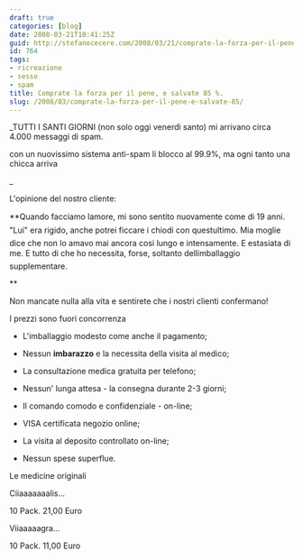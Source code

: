 ```yaml
---
draft: true
categories: [blog]
date: 2008-03-21T10:41:25Z
guid: http://stefanocecere.com/2008/03/21/comprate-la-forza-per-il-pene-e-salvate-85/
id: 764
tags:
- ricreazione
- sesso
- spam
title: Comprate la forza per il pene, e salvate 85 %.
slug: /2008/03/comprate-la-forza-per-il-pene-e-salvate-85/
---
```


_TUTTI I SANTI GIORNI (non solo oggi venerdì santo) mi arrivano circa 4.000 messaggi di spam.
  
con un nuovissimo sistema anti-spam li blocco al 99.9%, ma ogni tanto una chicca arriva
  
_ 

L'opinione del nostro cliente:

**Quando facciamo lamore, mi sono sentito nuovamente come di 19 anni. "Lui" era rigido, anche potrei ficcare i chiodi con questultimo. Mia moglie dice che non lo amavo mai ancora cosi lungo e intensamente. E estasiata di me. E tutto di che ho necessita, forse, soltanto dellimballaggio supplementare.
  
** 
  
Non mancate nulla alla vita e sentirete che i nostri clienti confermano!

I prezzi sono fuori concorrenza

- L'imballaggio modesto come anche il pagamento;
  
- Nessun **imbarazzo** e la necessita della visita al medico;
  
- La consultazione medica gratuita per telefono;
  
- Nessun' lunga attesa - la consegna durante 2-3 giorni;
  
- Il comando comodo e confidenziale - on-line;
  
- VISA certificata negozio online;
  
- La visita al deposito controllato on-line;
  
- Nessun spese superflue.

Le medicine originali
  
Ciiaaaaaaalis…
  
10 Pack. 21,00 Euro
  
Viiaaaaagra…
  
10 Pack. 11,00 Euro